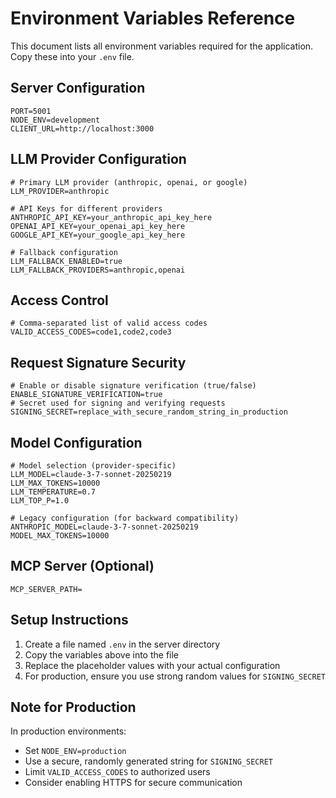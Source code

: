 # Environment Variables Reference

This document lists all environment variables required for the application. Copy these into your `.env` file.

## Server Configuration
```
PORT=5001
NODE_ENV=development
CLIENT_URL=http://localhost:3000
```

## LLM Provider Configuration
```
# Primary LLM provider (anthropic, openai, or google)
LLM_PROVIDER=anthropic

# API Keys for different providers
ANTHROPIC_API_KEY=your_anthropic_api_key_here
OPENAI_API_KEY=your_openai_api_key_here
GOOGLE_API_KEY=your_google_api_key_here

# Fallback configuration
LLM_FALLBACK_ENABLED=true
LLM_FALLBACK_PROVIDERS=anthropic,openai
```

## Access Control
```
# Comma-separated list of valid access codes
VALID_ACCESS_CODES=code1,code2,code3
```

## Request Signature Security
```
# Enable or disable signature verification (true/false)
ENABLE_SIGNATURE_VERIFICATION=true
# Secret used for signing and verifying requests
SIGNING_SECRET=replace_with_secure_random_string_in_production
```

## Model Configuration
```
# Model selection (provider-specific)
LLM_MODEL=claude-3-7-sonnet-20250219
LLM_MAX_TOKENS=10000
LLM_TEMPERATURE=0.7
LLM_TOP_P=1.0

# Legacy configuration (for backward compatibility)
ANTHROPIC_MODEL=claude-3-7-sonnet-20250219
MODEL_MAX_TOKENS=10000
```

## MCP Server (Optional)
```
MCP_SERVER_PATH=
```

## Setup Instructions

1. Create a file named `.env` in the server directory
2. Copy the variables above into the file
3. Replace the placeholder values with your actual configuration
4. For production, ensure you use strong random values for `SIGNING_SECRET`

## Note for Production

In production environments:
- Set `NODE_ENV=production`
- Use a secure, randomly generated string for `SIGNING_SECRET`
- Limit `VALID_ACCESS_CODES` to authorized users
- Consider enabling HTTPS for secure communication 